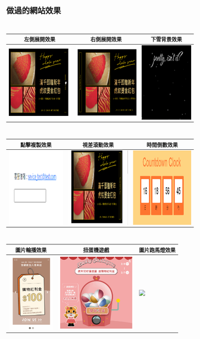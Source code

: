## 做過的網站效果

</br>

| 左側展開效果 | 右側展開效果 | 下雪背景效果 | 
|-------------|-------------|-------------|
| <img src="https://raw.githubusercontent.com/layla4131/Web_function/main/images/gif/left_pop.gif" height="200"> |  <img src="https://raw.githubusercontent.com/layla4131/Web_function/main/images/gif/right_pop.gif" height="200"> | <img src="https://raw.githubusercontent.com/layla4131/Web_function/main/images/gif/snow.gif" height="200"> |

</br>

| 點擊複製效果 | 視差滾動效果 | 時間倒數效果 | 
|-------------|-------------|-------------|
| <img src="https://raw.githubusercontent.com/layla4131/Web_function/main/images/gif/clickCopy.gif" height="200"> | <img src="https://raw.githubusercontent.com/layla4131/Web_function/main/images/gif/Parallax_Scrolling.gif" height="200"> |<img src="https://raw.githubusercontent.com/layla4131/Web_function/main/images/gif/countdown.gif" height="200"> |
       
</br>

| 圖片輪播效果 | 扭蛋機遊戲 | 圖片跑馬燈效果 | 
|-------------|-------------|-------------|
| <img src="https://raw.githubusercontent.com/layla4131/Web_function/main/images/gif/SlideShow.gif" height="200"> | <img src="https://raw.githubusercontent.com/layla4131/Web_function/main/images/gif/gashapon.gif" height="200"> |<img src="https://raw.githubusercontent.com/layla4131/Web_function/main/images/gif/marquee.gif" height="200"> |

</br>
